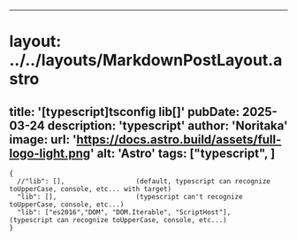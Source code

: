 
---
# layout: ../../layouts/MarkdownPostLayout.astro
title: '[typescript]tsconfig lib[]'
pubDate: 2025-03-24
description: 'typescript'
author: 'Noritaka'
image:
    url: 'https://docs.astro.build/assets/full-logo-light.png'
    alt: 'Astro'
tags: ["typescript", ]
---



```
{
  //"lib": [],                  (default, typescript can recognize toUpperCase, console, etc... with target)
  "lib": [],                    (typescript can't recognize toUpperCase, console, etc...)
  "lib": ["es2016","DOM", "DOM.Iterable", "ScriptHost"],      (typescript can recognize toUpperCase, console, etc...)
}

```
